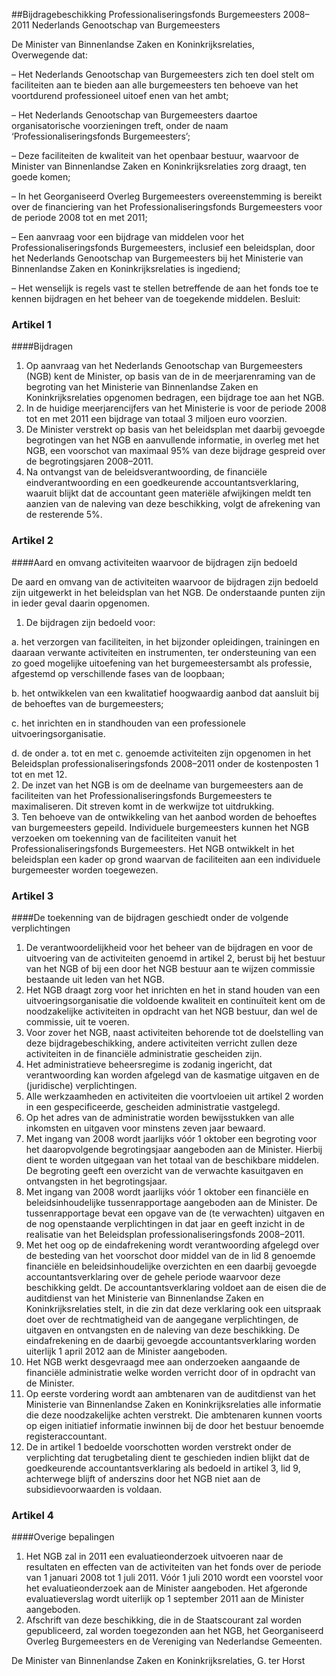 <meta http-equiv='Content-Type' content='text/html; charset=utf-8' />

##Bijdragebeschikking Professionaliseringsfonds Burgemeesters 2008–2011 Nederlands Genootschap van Burgemeesters 

De Minister van Binnenlandse Zaken en Koninkrijksrelaties,  
Overwegende dat:

– Het Nederlands Genootschap van Burgemeesters zich ten doel stelt om faciliteiten aan te bieden aan alle burgemeesters ten behoeve van het voortdurend professioneel uitoef enen van het ambt;

– Het Nederlands Genootschap van Burgemeesters daartoe organisatorische voorzieningen treft, onder de naam ‘Professionaliseringsfonds Burgemeesters’;

– Deze faciliteiten de kwaliteit van het openbaar bestuur, waarvoor de Minister van Binnenlandse Zaken en Koninkrijksrelaties zorg draagt, ten goede komen;

– In het Georganiseerd Overleg Burgemeesters overeenstemming is bereikt over de financiering van het Professionaliseringsfonds Burgemeesters voor de periode 2008 tot en met 2011;

– Een aanvraag voor een bijdrage van middelen voor het Professionaliseringsfonds Burgemeesters, inclusief een beleidsplan, door het Nederlands Genootschap van Burgemeesters bij het Ministerie van Binnenlandse Zaken en Koninkrijksrelaties is ingediend;

– Het wenselijk is regels vast te stellen betreffende de aan het fonds toe te kennen bijdragen en het beheer van de toegekende middelen. 
Besluit:    

### Artikel  1  

####Bijdragen

1.  Op aanvraag van het Nederlands Genootschap van Burgemeesters (NGB) kent de Minister, op basis van de in de meerjarenraming van de begroting van het Ministerie van Binnenlandse Zaken en Koninkrijksrelaties opgenomen bedragen, een bijdrage toe aan het NGB.   
2.  In de huidige meerjarencijfers van het Ministerie is voor de periode 2008 tot en met 2011 een bijdrage van totaal 3 miljoen euro voorzien.   
3.  De Minister verstrekt op basis van het beleidsplan met daarbij gevoegde begrotingen van het NGB en aanvullende informatie, in overleg met het NGB, een voorschot van maximaal 95% van deze bijdrage gespreid over de begrotingsjaren 2008–2011.   
4.  Na ontvangst van de beleidsverantwoording, de financiële eindverantwoording en een goedkeurende accountantsverklaring, waaruit blijkt dat de accountant geen materiële afwijkingen meldt ten aanzien van de naleving van deze beschikking, volgt de afrekening van de resterende 5%.  

### Artikel  2  

####Aard en omvang activiteiten waarvoor de bijdragen zijn bedoeld

De aard en omvang van de activiteiten waarvoor de bijdragen zijn bedoeld zijn uitgewerkt in het beleidsplan van het NGB. De onderstaande punten zijn in ieder geval daarin opgenomen.  
1.  De bijdragen zijn bedoeld voor: 

a. het verzorgen van faciliteiten, in het bijzonder opleidingen, trainingen en daaraan verwante activiteiten en instrumenten, ter ondersteuning van een zo goed mogelijke uitoefening van het burgemeestersambt als professie, afgestemd op verschillende fases van de loopbaan;  

b. het ontwikkelen van een kwalitatief hoogwaardig aanbod dat aansluit bij de behoeftes van de burgemeesters;  

c. het inrichten en in standhouden van een professionele uitvoeringsorganisatie.  

d. de onder a. tot en met c. genoemde activiteiten zijn opgenomen in het Beleidsplan professionaliseringsfonds 2008–2011 onder de kostenposten 1 tot en met 12.     
2.  De inzet van het NGB is om de deelname van burgemeesters aan de faciliteiten van het Professionaliseringsfonds Burgemeesters te maximaliseren. Dit streven komt in de werkwijze tot uitdrukking.   
3.  Ten behoeve van de ontwikkeling van het aanbod worden de behoeftes van burgemeesters gepeild. Individuele burgemeesters kunnen het NGB verzoeken om toekenning van de faciliteiten vanuit het Professionaliseringsfonds Burgemeesters. Het NGB ontwikkelt in het beleidsplan een kader op grond waarvan de faciliteiten aan een individuele burgemeester worden toegewezen.  

### Artikel  3  

####De toekenning van de bijdragen geschiedt onder de volgende verplichtingen

1.  De verantwoordelijkheid voor het beheer van de bijdragen en voor de uitvoering van de activiteiten genoemd in artikel 2, berust bij het bestuur van het NGB of bij een door het NGB bestuur aan te wijzen commissie bestaande uit leden van het NGB.   
2.  Het NGB draagt zorg voor het inrichten en het in stand houden van een uitvoeringsorganisatie die voldoende kwaliteit en continuïteit kent om de noodzakelijke activiteiten in opdracht van het NGB bestuur, dan wel de commissie, uit te voeren.   
3.  Voor zover het NGB, naast activiteiten behorende tot de doelstelling van deze bijdragebeschikking, andere activiteiten verricht zullen deze activiteiten in de financiële administratie gescheiden zijn.   
4.  Het administratieve beheersregime is zodanig ingericht, dat verantwoording kan worden afgelegd van de kasmatige uitgaven en de (juridische) verplichtingen.   
5.  Alle werkzaamheden en activiteiten die voortvloeien uit artikel 2 worden in een gespecificeerde, gescheiden administratie vastgelegd.   
6.  Op het adres van de administratie worden bewijsstukken van alle inkomsten en uitgaven voor minstens zeven jaar bewaard.   
7.  Met ingang van 2008 wordt jaarlijks vóór 1 oktober een begroting voor het daaropvolgende begrotingsjaar aangeboden aan de Minister. Hierbij dient te worden uitgegaan van het totaal van de beschikbare middelen. De begroting geeft een overzicht van de verwachte kasuitgaven en ontvangsten in het begrotingsjaar.   
8.  Met ingang van 2008 wordt jaarlijks vóór 1 oktober een financiële en beleidsinhoudelijke tussenrapportage aangeboden aan de Minister. De tussenrapportage bevat een opgave van de (te verwachten) uitgaven en de nog openstaande verplichtingen in dat jaar en geeft inzicht in de realisatie van het Beleidsplan professionaliseringsfonds 2008–2011.   
9.  Met het oog op de eindafrekening wordt verantwoording afgelegd over de besteding van het voorschot door middel van de in lid 8 genoemde financiële en beleidsinhoudelijke overzichten en een daarbij gevoegde accountantsverklaring over de gehele periode waarvoor deze beschikking geldt. De accountantsverklaring voldoet aan de eisen die de auditdienst van het Ministerie van Binnenlandse Zaken en Koninkrijksrelaties stelt, in die zin dat deze verklaring ook een uitspraak doet over de rechtmatigheid van de aangegane verplichtingen, de uitgaven en ontvangsten en de naleving van deze beschikking. De eindafrekening en de daarbij gevoegde accountantsverklaring worden uiterlijk 1 april 2012 aan de Minister aangeboden.   
10.  Het NGB werkt desgevraagd mee aan onderzoeken aangaande de financiële administratie welke worden verricht door of in opdracht van de Minister.   
11.  Op eerste vordering wordt aan ambtenaren van de auditdienst van het Ministerie van Binnenlandse Zaken en Koninkrijksrelaties alle informatie die deze noodzakelijke achten verstrekt. Die ambtenaren kunnen voorts op eigen initiatief informatie inwinnen bij de door het bestuur benoemde registeraccountant.   
12.  De in artikel 1 bedoelde voorschotten worden verstrekt onder de verplichting dat terugbetaling dient te geschieden indien blijkt dat de goedkeurende accountantsverklaring als bedoeld in artikel 3, lid 9, achterwege blijft of anderszins door het NGB niet aan de subsidievoorwaarden is voldaan.  

### Artikel  4  

####Overige bepalingen

1.  Het NGB zal in 2011 een evaluatieonderzoek uitvoeren naar de resultaten en effecten van de activiteiten van het fonds over de periode van 1 januari 2008 tot 1 juli 2011. Vóór 1 juli 2010 wordt een voorstel voor het evaluatieonderzoek aan de Minister aangeboden. Het afgeronde evaluatieverslag wordt uiterlijk op 1 september 2011 aan de Minister aangeboden.   
2.  Afschrift van deze beschikking, die in de Staatscourant zal worden gepubliceerd, zal worden toegezonden aan het NGB, het Georganiseerd Overleg Burgemeesters en de Vereniging van Nederlandse Gemeenten.  

De 
Minister van Binnenlandse Zaken en Koninkrijksrelaties, 
G. ter Horst     
